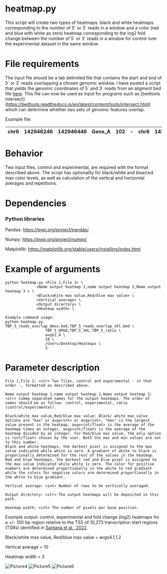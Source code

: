 # heatmap.py #
This script will create two types of heatmaps: black and white heatmaps corresponding to the number of 5´ or 3´ reads in a window and a color (red and blue with white as zero) heatmap corresponding to the log2 fold change between the number of 5´ or 3´ reads in a window for control over the experimental dataset in the same window. 

# File requirements #
The input file should be a tab delimited file that contains the start and end of 5´ or 3´ reads overlapping a chosen genomic window. I have posted a script that yields the genomic coordinates of 5´ and 3´ reads from an aligment bed file [here](https://github.com/JuanFSantana/DNA-and-RNA-seq-analysis-essentials/tree/main/Stranded%205%C2%B4%20and%203%C2%B4%20reads). This file can now be used as input for programs such as [bedtools intersect] (https://bedtools.readthedocs.io/en/latest/content/tools/intersect.html) which can determine whether two sets of genomic features overlap.

Example file:

| chr6 | 142946246 | 142946446 | Gene_A | 102 | - | chr6 | 142946247 | 142946248 | A00876:119:HW5F5DRXX:2:2207:29170:1157 | 255 | - |
| ---- |:---------:|:---------:|:------:|:---:|:-:|:----:|:---------:|:---------:|:--------------------------------------:|:---:|:-:|


# Behavior #
Two input files, control and experimental, are required with the format described above. The script has optionality for black/white and blue/red max color levels, as well as calculation of the vertical and horizontal averages and repetitions.

# Dependencies #
### Python libraries ###
Pandas: https://pypi.org/project/pandas/

Numpy: https://pypi.org/project/numpy/

Matplotlib: https://matplotlib.org/stable/users/installing/index.html

# Example of arguments #
```
python heatmap.py <File 1,File 2> \
              <Name output heatmap 1,name output heatmap 2,Name output heatmap 3 > \
              <Black/white max value,Red/blue max value> \
              <Vertical average> \
              <Output directory> \
              <Heatmap width> \

Example command usage: 
python heatmap.py TBP_5_reads_overlap_dmso.bed,TBP_5_reads_overlap_vhl.bed \
                  TBP_5_DMSO,TBP_5_VHL,TBP_5_ratio \
                  avgx2,4 \
                  10 \
                  /Users/Desktop/Heatmaps \
                  3
```
# Parameter description #
```
File 1,File 2: <str> Two files, control and experimental - in that order -, formatted as described above.

Name output heatmap 1,name output heatmap 2,Name output heatmap 3: <str> Comma separated names for the output heatmaps. The order of names should be as follow: control, experimental, ratio (control/experimental). 

Black/white max value,Red/blue max value: Black/ white max value options are "max" or avgx<int> or avgy<int>. "max" is the largest value present in the heatmap. avgx<int/float> is the average of the heatmap times an integer. avgy<int/float> is the average of the heatmap divided by an integer. For Red/blue max value, the only option is <int/float> chosen by the user. Both the max and min values are set to this number.  
Black and white heatmaps, the darkest pixel is assigned to the max value indicated while white is zero. A gradient of white to black is proporionally determined for the rest of the values in the heatmap. Red and blue heatmaps, the darkest red and blue pixel is assigned to the max value indicated while white is zero. The color for positive numbers are determined proportionally in the white to red gradient while the colors for negative colors are determined proportionally in the white to blue gradient.

Vertical average: <int> Number of rows to be vertically averaged.

Output directory: <str> The output heatmaps will be deposited in this path. 

Heatmap width: <int> The number of pixels per base position.
```
Example output: control, experimental and fold change (log2) heatmaps for a +/- 100 bp region relative to the TSS of 10,273 transcription start regions (TSRs) identified in [Santana et al., 2022](https://academic.oup.com/nar/advance-article/doi/10.1093/nar/gkac678/6659871?guestAccessKey=88024805-7d8e-4421-a032-dbef1c737757).

Black/white max value, Red/blue max value = avgx4.1,1.2

Vertical average = 10

Heatmap width = 3

![Picture4](https://user-images.githubusercontent.com/38702786/166007154-9fb6689b-abcb-4769-a530-9180741ea600.jpg)   ![Picture5](https://user-images.githubusercontent.com/38702786/166007152-6d2a2d27-2b4b-4024-a628-f4b540c9b739.jpg)   ![Picture6](https://user-images.githubusercontent.com/38702786/166007155-50f8ad5e-191a-461f-8400-8b66708b6f87.jpg)
